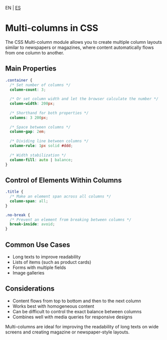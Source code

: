 <!-- MULTILANGUAJE MENU START -->
EN | [ES](https://lckpig.gitbook.io/es-practical-dev-handbook/css/modern-layouts/multi-columns)
<!-- MULTILANGUAJE MENU END -->

# Multi-columns in CSS

The CSS Multi-column module allows you to create multiple column layouts similar to newspapers or magazines, where content automatically flows from one column to another.

## Main Properties

```css
.container {
  /* Set number of columns */
  column-count: 3;
  
  /* Or set column width and let the browser calculate the number */
  column-width: 200px;
  
  /* Shorthand for both properties */
  columns: 3 200px;
  
  /* Space between columns */
  column-gap: 2em;
  
  /* Dividing line between columns */
  column-rule: 1px solid #ddd;
  
  /* Width stabilization */
  column-fill: auto | balance;
}
```

## Control of Elements Within Columns

```css
.title {
  /* Make an element span across all columns */
  column-span: all;
}

.no-break {
  /* Prevent an element from breaking between columns */
  break-inside: avoid;
}
```

## Common Use Cases

- Long texts to improve readability
- Lists of items (such as product cards)
- Forms with multiple fields
- Image galleries

## Considerations

- Content flows from top to bottom and then to the next column
- Works best with homogeneous content
- Can be difficult to control the exact balance between columns
- Combines well with media queries for responsive designs

Multi-columns are ideal for improving the readability of long texts on wide screens and creating magazine or newspaper-style layouts. 
